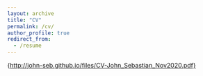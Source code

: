 ```yaml
---
layout: archive
title: "CV"
permalink: /cv/
author_profile: true
redirect_from:
  - /resume
---
```


{http://john-seb.github.io/files/CV-John_Sebastian_Nov2020.pdf}



